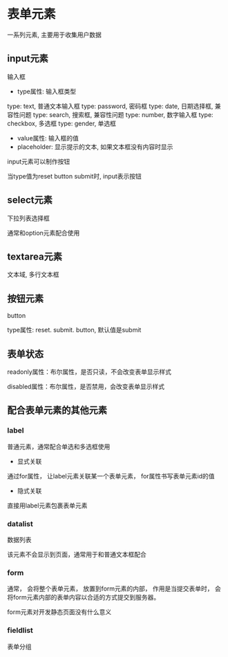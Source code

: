 # 表单元素

一系列元素, 主要用于收集用户数据

## input元素

输入框

- type属性: 输入框类型

type: text, 普通文本输入框
type: password, 密码框
type: date, 日期选择框, 兼容性问题
type: search, 搜索框, 兼容性问题
type: number, 数字输入框
type: checkbox, 多选框
type: gender, 单选框


- value属性: 输入框的值
- placeholder: 显示提示的文本, 如果文本框没有内容时显示

input元素可以制作按钮

当type值为reset button submit时, input表示按钮

## select元素

下拉列表选择框

通常和option元素配合使用

## textarea元素

文本域, 多行文本框

## 按钮元素

button

type属性: reset. submit. button, 默认值是submit

## 表单状态

readonly属性：布尔属性，是否只读，不会改变表单显示样式

disabled属性：布尔属性，是否禁用，会改变表单显示样式

## 配合表单元素的其他元素

### label

普通元素，通常配合单选和多选框使用

- 显式关联

通过for属性， 让label元素关联某一个表单元素， for属性书写表单元素id的值

- 隐式关联

直接用label元素包裹表单元素


### datalist

数据列表

该元素不会显示到页面，通常用于和普通文本框配合


### form

通常， 会将整个表单元素， 放置到form元素的内部， 作用是当提交表单时， 会将form元素内部的表单内容以合适的方式提交到服务器。

form元素对开发静态页面没有什么意义

### fieldlist

表单分组